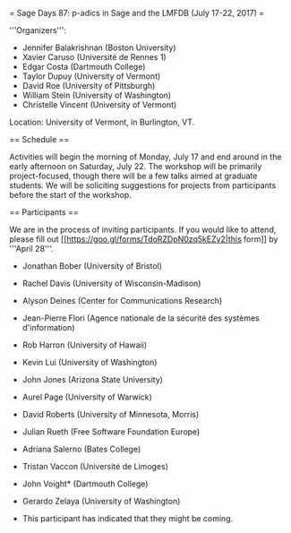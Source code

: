 = Sage Days 87: p-adics in Sage and the LMFDB (July 17-22, 2017) =

'''Organizers''':
 * Jennifer Balakrishnan (Boston University)
 * Xavier Caruso (Université de Rennes 1)
 * Edgar Costa (Dartmouth College)
 * Taylor Dupuy (University of Vermont)
 * David Roe (University of Pittsburgh)
 * William Stein (University of Washington)
 * Christelle Vincent (University of Vermont)

Location: University of Vermont, in Burlington, VT.

== Schedule ==

Activities will begin the morning of Monday, July 17 and end around in the early afternoon on Saturday, July 22.
The workshop will be primarily project-focused, though there will be a few talks aimed at graduate students.  We
will be soliciting suggestions for projects from participants before the start of the workshop.

== Participants ==

We are in the process of inviting participants. 
If you would like to attend, please fill out [[https://goo.gl/forms/TdoRZDpN0zq5kEZy2|this form]] by '''April 28'''. 

 * Jonathan Bober (University of Bristol)
 * Rachel Davis (University of Wisconsin-Madison)
 * Alyson Deines (Center for Communications Research)
 * Jean-Pierre Flori (Agence nationale de la sécurité des systèmes d'information)
 * Rob Harron (University of Hawaii)
 * Kevin Lui (University of Washington)
 * John Jones (Arizona State University)
 * Aurel Page (University of Warwick)
 * David Roberts (University of Minnesota, Morris)
 * Julian Rueth (Free Software Foundation Europe)
 * Adriana Salerno (Bates College)
 * Tristan Vaccon (Université de Limoges)
 * John Voight* (Dartmouth College)
 * Gerardo Zelaya (University of Washington)

* This participant has indicated that they might be coming.
